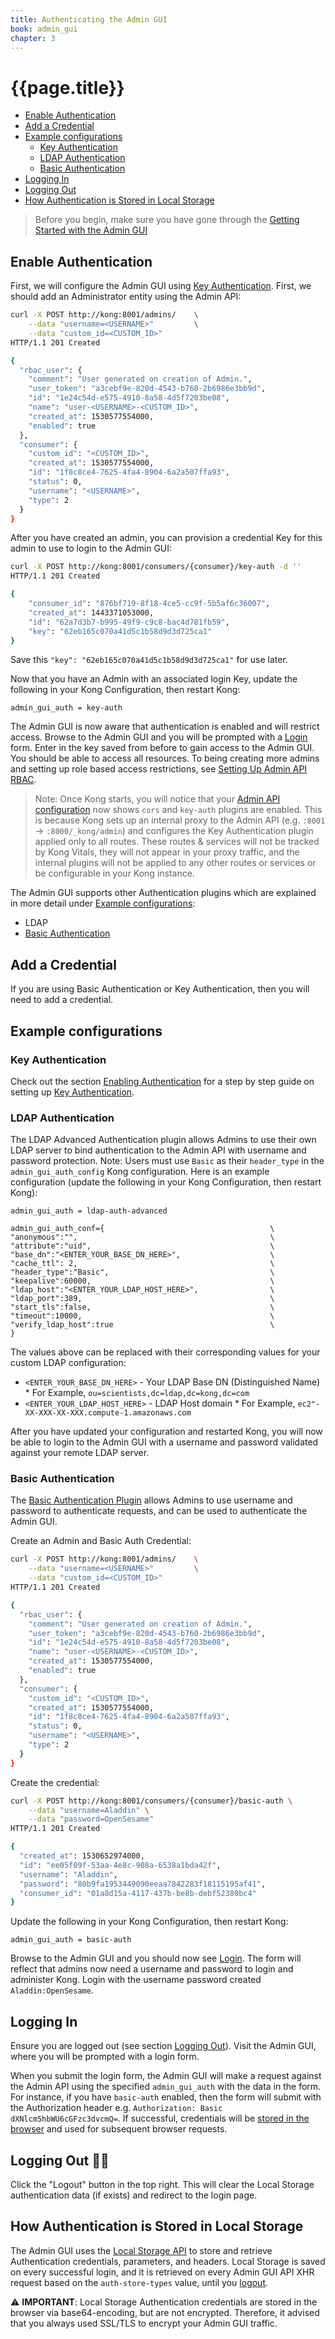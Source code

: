 ```yaml
---
title: Authenticating the Admin GUI
book: admin_gui
chapter: 3
---
```


# {{page.title}}

- [Enable Authentication](#enable-authentication)
- [Add a Credential](#add-a-credential)
- [Example configurations](#example-configurations)
  - [Key Authentication](#key-authentication)
  - [LDAP Authentication](#ldap-authentication)
  - [Basic Authentication](#basic-authentication)
- [Logging In](#logging-in)
- [Logging Out](#logging-out)
- [How Authentication is Stored in Local Storage](#how-authentication-is-stored-in-local-storage)

> Before you begin, make sure you have gone through the [Getting Started with the Admin GUI](https://getkong.org/docs/enterprise/{{page.kong_version}}/admin-gui/configuration/getting-started)

## Enable Authentication

First, we will configure the Admin GUI using [Key Authentication](https://getkong.org/plugins/key-authentication). First, we should add an Administrator entity using the Admin API:

```bash
curl -X POST http://kong:8001/admins/    \
    --data "username=<USERNAME>"         \
    --data "custom_id=<CUSTOM_ID>"
HTTP/1.1 201 Created

{
  "rbac_user": {
    "comment": "User generated on creation of Admin.",
    "user_token": "a3cebf9e-820d-4543-b760-2b6986e3bb9d",
    "id": "1e24c54d-e575-4910-8a58-4d5f7203be08",
    "name": "user-<USERNAME>-<CUSTOM_ID>",
    "created_at": 1530577554000,
    "enabled": true
  },
  "consumer": {
    "custom_id": "<CUSTOM_ID>",
    "created_at": 1530577554000,
    "id": "1f8c8ce4-7625-4fa4-8904-6a2a507ffa93",
    "status": 0,
    "username": "<USERNAME>",
    "type": 2
  }
}
```

After you have created an admin, you can provision a credential Key for this admin to use to login to the Admin GUI:

```bash
curl -X POST http://kong:8001/consumers/{consumer}/key-auth -d ''
HTTP/1.1 201 Created

{
    "consumer_id": "876bf719-8f18-4ce5-cc9f-5b5af6c36007",
    "created_at": 1443371053000,
    "id": "62a7d3b7-b995-49f9-c9c8-bac4d781fb59",
    "key": "62eb165c070a41d5c1b58d9d3d725ca1"
}
```

Save this `"key": "62eb165c070a41d5c1b58d9d3d725ca1"` for use later. 

Now that you have an Admin with an associated login Key, update the following in your Kong Configuration, then restart Kong:

```
admin_gui_auth = key-auth
```

The Admin GUI is now aware that authentication is enabled and will restrict access. Browse to the Admin GUI and you will be prompted with a [Login](#logging-in) form. Enter in the key saved from before to gain access to the Admin GUI. You should be able to access all resources. To being creating more admins and setting up role based access restrictions, see [Setting Up Admin API RBAC](/enterprise/{{page.kong_version}}/setting-up-admin-api-rbac).

> Note: Once Kong starts, you will notice that your [Admin API configuration](https://127.0.0.1:8001/) now shows `cors` and `key-auth` plugins are enabled. This is because Kong sets up an internal proxy to the Admin API (e.g. `:8001` -> `:8000/_kong/admin`) and configures the Key Authentication plugin applied only to all routes. These routes &amp; services will not be tracked by Kong Vitals, they will not appear in your proxy traffic, and the internal plugins will not be applied to any other routes or services or be configurable in your Kong instance.

The Admin GUI supports other Authentication plugins which are explained in more detail under [Example configurations](#example-configs):

* LDAP
* [Basic Authentication](https://getkong.org/plugins/basic-authentication)

## Add a Credential

If you are using Basic Authentication or Key Authentication, then you will need to add a credential.

## Example configurations

### Key Authentication

Check out the section [Enabling Authentication](#enable-authentication) for a step by step guide on setting up [Key Authentication](https://getkong.org/plugins/key-authentication).

### LDAP Authentication

The LDAP Advanced Authentication plugin allows Admins to use their own LDAP server to bind authentication to the Admin API with username and password protection. Note: Users must use `Basic` as their `header_type` in the `admin_gui_auth_config` Kong configuration. Here is an example configuration (update the following in your Kong Configuration, then restart Kong):

```
admin_gui_auth = ldap-auth-advanced
```

```
admin_gui_auth_conf={                                     \
"anonymous":"",                                           \
"attribute":"uid",                                        \ 
"base_dn":"<ENTER_YOUR_BASE_DN_HERE>",                    \
"cache_ttl": 2,                                           \
"header_type":"Basic",                                    \
"keepalive":60000,                                        \
"ldap_host":"<ENTER_YOUR_LDAP_HOST_HERE>",                \
"ldap_port":389,                                          \
"start_tls":false,                                        \
"timeout":10000,                                          \
"verify_ldap_host":true                                   \
}
```

The values above can be replaced with their corresponding values for your custom LDAP configuration:

  - `<ENTER_YOUR_BASE_DN_HERE>` - Your LDAP Base DN (Distinguished Name)
        * For Example, `ou=scientists,dc=ldap,dc=kong,dc=com`
  - `<ENTER_YOUR_LDAP_HOST_HERE>` - LDAP Host domain
        * For Example, `ec2"-XX-XXX-XX-XXX.compute-1.amazonaws.com`

After you have updated your configuration and restarted Kong, you will now be able to login to the Admin GUI with a username and password validated against your remote LDAP server.

### Basic Authentication

The [Basic Authentication Plugin](https://getkong.org/plugins/basic-authentication) allows Admins to use username and password to authenticate requests, and can be used to authenticate the Admin GUI.

Create an Admin and Basic Auth Credential:

```bash
curl -X POST http://kong:8001/admins/    \
    --data "username=<USERNAME>"         \
    --data "custom_id=<CUSTOM_ID>"
HTTP/1.1 201 Created

{
  "rbac_user": {
    "comment": "User generated on creation of Admin.",
    "user_token": "a3cebf9e-820d-4543-b760-2b6986e3bb9d",
    "id": "1e24c54d-e575-4910-8a58-4d5f7203be08",
    "name": "user-<USERNAME>-<CUSTOM_ID>",
    "created_at": 1530577554000,
    "enabled": true
  },
  "consumer": {
    "custom_id": "<CUSTOM_ID>",
    "created_at": 1530577554000,
    "id": "1f8c8ce4-7625-4fa4-8904-6a2a507ffa93",
    "status": 0,
    "username": "<USERNAME>",
    "type": 2
  }
}
```

Create the credential:

```bash
curl -X POST http://kong:8001/consumers/{consumer}/basic-auth \
    --data "username=Aladdin" \
    --data "password=OpenSesame"
HTTP/1.1 201 Created

{
  "created_at": 1530652974000,
  "id": "ee05f09f-53aa-4e8c-908a-6538a1bda42f",
  "username": "Aladdin",
  "password": "80b9fa1953449090eeaa7842283f18115195af41",
  "consumer_id": "01a8d15a-4117-437b-be8b-debf52380bc4"
}
```

Update the following in your Kong Configuration, then restart Kong:

```
admin_gui_auth = basic-auth
```

Browse to the Admin GUI and you should now see [Login](#logging-in). The form will reflect that admins now need a username and password to login and administer Kong. Login with the username password created `Aladdin:OpenSesame`.


## Logging In

Ensure you are logged out (see section [Logging Out](#logging-out)). Visit the Admin GUI, where you will be prompted with a login form.

When you submit the login form, the Admin GUI will make a request against the Admin API using the specified `admin_gui_auth` with the data in the form. For instance, if you have `basic-auth` enabled, then the form will submit with the Authorization header e.g. `Authorization: Basic dXNlcm5hbWU6cGFzc3dvcmQ=`. If successful, credentials will be [stored in the browser](#how-authentication-is-stored-in-local-storage) and used for subsequent browser requests.

## Logging Out 👋🏻

Click the "Logout" button in the top right. This will clear the Local Storage authentication data (if exists) and redirect to the login page.

## How Authentication is Stored in Local Storage

The Admin GUI uses the [Local Storage API](https://developer.mozilla.org/en-US/docs/Web/API/Window/localStorage) to store and retrieve Authentication credentials, parameters, and headers. Local Storage is saved on every successful login, and it is retrieved on every Admin GUI API XHR request based on the `auth-store-types` value, until you [logout](#logging-out).

⚠️ **IMPORTANT**: Local Storage Authentication credentials are stored in the browser via base64-encoding, but are not encrypted. Therefore, it advised that you always used SSL/TLS to encrypt your Admin GUI traffic.
